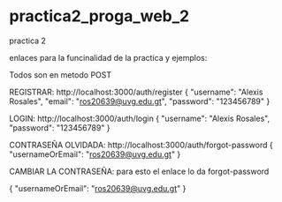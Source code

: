 # practica2_proga_web_2
practica 2 

enlaces para la funcinalidad de la practica y ejemplos:

Todos son en metodo POST

REGISTRAR:
http://localhost:3000/auth/register
{
  "username": "Alexis Rosales",
  "email": "ros20639@uvg.edu.gt",
  "password": "123456789"
}

LOGIN:
http://localhost:3000/auth/login
{
  "username": "Alexis Rosales",
  "password": "123456789"
}

CONTRASEÑA OLVIDADA:
http://localhost:3000/auth/forgot-password
{
  "usernameOrEmail": "ros20639@uvg.edu.gt"
}

CAMBIAR LA CONTRASEÑA:
para esto el enlace lo da forgot-password

{
  "usernameOrEmail": "ros20639@uvg.edu.gt"
}
